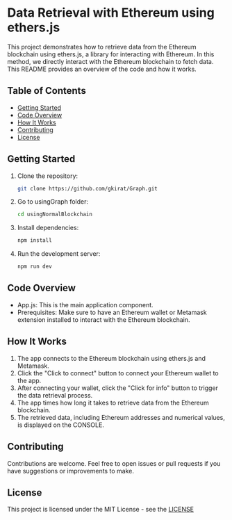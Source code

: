 # Data Retrieval with Ethereum using ethers.js

This project demonstrates how to retrieve data from the Ethereum blockchain using ethers.js, a library for interacting with Ethereum. In this method, we directly interact with the Ethereum blockchain to fetch data. This README provides an overview of the code and how it works.

## Table of Contents

- [Getting Started](#getting-started)
- [Code Overview](#code-overview)
- [How It Works](#how-it-works)
- [Contributing](#contributing)
- [License](#license)


## Getting Started

1. Clone the repository:
   
   ```bash
   git clone https://github.com/gkirat/Graph.git
2. Go to usingGraph folder:

   ```bash
   cd usingNormalBlockchain
3. Install dependencies:

   ```bash
   npm install
4. Run the development server:
   
   ```bash
   npm run dev
   
## Code Overview

- App.js: This is the main application component.
- Prerequisites: Make sure to have an Ethereum wallet or Metamask extension installed to interact with the Ethereum blockchain.

## How It Works

1. The app connects to the Ethereum blockchain using ethers.js and Metamask.
2. Click the "Click to connect" button to connect your Ethereum wallet to the app.
3. After connecting your wallet, click the "Click for info" button to trigger the data retrieval process.
4. The app times how long it takes to retrieve data from the Ethereum blockchain.
5. The retrieved data, including Ethereum addresses and numerical values, is displayed on the CONSOLE.

## Contributing

Contributions are welcome. Feel free to open issues or pull requests if you have suggestions or improvements to make.

## License

This project is licensed under the MIT License - see the [LICENSE](https://github.com/gkirat/Graph/blob/master/LICENSE)
